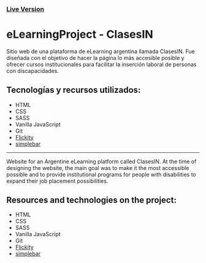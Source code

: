 ### [Live Version](https://randrerd.github.io/elearningProject/) <br>
# eLearningProject - ClasesIN
Sitio web de una plataforma de eLearning argentina llamada ClasesIN. Fue diseñada con el objetivo de hacer la página lo más accesible posible y ofrecer cursos institucionales para facilitar la inserción laboral de personas con discapacidades. <br>

## Tecnologías y recursos utilizados:
-   HTML
-   CSS
-   SASS 
-   Vanilla JavaScript
-   Git
-   [Flickity](https://github.com/metafizzy/flickity)
-   [simplebar](https://github.com/Grsmto/simplebar)

----

Website for an Argentine eLearning platform called ClasesIN. At the time of designing the website, the main goal was to make it the most accessible possible and to provide institutional programs for people with disabilities to expand their job placement possibilities. <br>

## Resources and technologies on the project:

-   HTML
-   CSS
-   SASS 
-   Vanilla JavaScript
-   Git
-   [Flickity](https://github.com/metafizzy/flickity)
-   [simplebar](https://github.com/Grsmto/simplebar)
